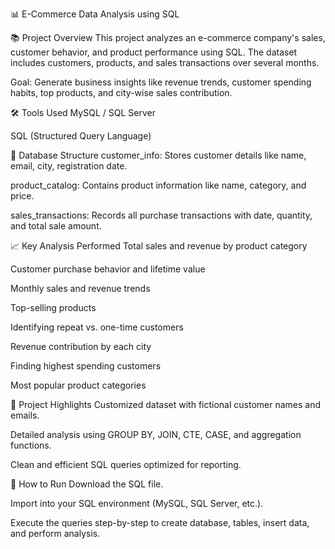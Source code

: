 
📊 E-Commerce Data Analysis using SQL

📚 Project Overview
This project analyzes an e-commerce company's sales, customer behavior, and product performance using SQL.
The dataset includes customers, products, and sales transactions over several months.

Goal: Generate business insights like revenue trends, customer spending habits, top products, and city-wise sales contribution.

🛠️ Tools Used
MySQL / SQL Server

SQL (Structured Query Language)

🧩 Database Structure
customer_info: Stores customer details like name, email, city, registration date.

product_catalog: Contains product information like name, category, and price.

sales_transactions: Records all purchase transactions with date, quantity, and total sale amount.

📈 Key Analysis Performed
Total sales and revenue by product category

Customer purchase behavior and lifetime value

Monthly sales and revenue trends

Top-selling products

Identifying repeat vs. one-time customers

Revenue contribution by each city

Finding highest spending customers

Most popular product categories

📝 Project Highlights
Customized dataset with fictional customer names and emails.

Detailed analysis using GROUP BY, JOIN, CTE, CASE, and aggregation functions.

Clean and efficient SQL queries optimized for reporting.

🚀 How to Run
Download the SQL file.

Import into your SQL environment (MySQL, SQL Server, etc.).

Execute the queries step-by-step to create database, tables, insert data, and perform analysis.

